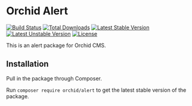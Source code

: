 # Orchid Alert
[![Build Status](https://travis-ci.org/orchid/alert.svg?branch=master)](https://travis-ci.org/orchid/alert)
[![Total Downloads](https://poser.pugx.org/orchid/alert/d/total.svg)](https://packagist.org/packages/orchid/alert)
[![Latest Stable Version](https://poser.pugx.org/orchid/alert/v/stable.svg)](https://packagist.org/packages/orchid/alert)
[![Latest Unstable Version](https://poser.pugx.org/orchid/alert/v/unstable.svg)](https://packagist.org/packages/orchid/alert)
[![License](https://poser.pugx.org/orchid/alert/license.svg)](https://packagist.org/packages/orchid/alert)

This is an alert package for Orchid CMS.

## Installation

Pull in the package through Composer.

Run `composer require orchid/alert` to get the latest stable version of the package.
